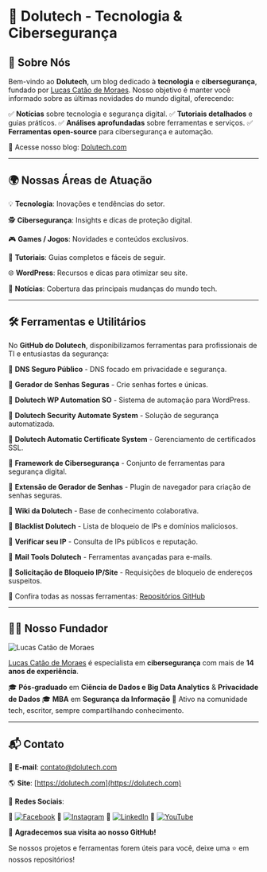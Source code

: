 # 🚀 Dolutech - Tecnologia & Cibersegurança

## 📌 Sobre Nós

Bem-vindo ao **Dolutech**, um blog dedicado à **tecnologia** e **cibersegurança**, fundado por [Lucas Catão de Moraes](https://cataodemoraes.com/). Nosso objetivo é manter você informado sobre as últimas novidades do mundo digital, oferecendo:

✅ **Notícias** sobre tecnologia e segurança digital.
✅ **Tutoriais detalhados** e guias práticos.
✅ **Análises aprofundadas** sobre ferramentas e serviços.
✅ **Ferramentas open-source** para cibersegurança e automação.

🔗 Acesse nosso blog: [Dolutech.com](https://dolutech.com)

---

## 🌍 Nossas Áreas de Atuação

💡 **Tecnologia**: Inovações e tendências do setor.

🕵️ **Cibersegurança**: Insights e dicas de proteção digital.

🎮 **Games / Jogos**: Novidades e conteúdos exclusivos.

📖 **Tutoriais**: Guias completos e fáceis de seguir.

🌐 **WordPress**: Recursos e dicas para otimizar seu site.

📰 **Notícias**: Cobertura das principais mudanças do mundo tech.

---

## 🛠️ Ferramentas e Utilitários

No **GitHub do Dolutech**, disponibilizamos ferramentas para profissionais de TI e entusiastas da segurança:

🔹 **DNS Seguro Público** - DNS focado em privacidade e segurança.

🔹 **Gerador de Senhas Seguras** - Crie senhas fortes e únicas.

🔹 **Dolutech WP Automation SO** - Sistema de automação para WordPress.

🔹 **Dolutech Security Automate System** - Solução de segurança automatizada.

🔹 **Dolutech Automatic Certificate System** - Gerenciamento de certificados SSL.

🔹 **Framework de Cibersegurança** - Conjunto de ferramentas para segurança digital.

🔹 **Extensão de Gerador de Senhas** - Plugin de navegador para criação de senhas seguras.

🔹 **Wiki da Dolutech** - Base de conhecimento colaborativa.

🔹 **Blacklist Dolutech** - Lista de bloqueio de IPs e domínios maliciosos.

🔹 **Verificar seu IP** - Consulta de IPs públicos e reputação.

🔹 **Mail Tools Dolutech** - Ferramentas avançadas para e-mails.

🔹 **Solicitação de Bloqueio IP/Site** - Requisições de bloqueio de endereços suspeitos.

🔗 Confira todas as nossas ferramentas: [Repositórios GitHub](https://github.com/Dolutech)

---

## 👨‍💻 Nosso Fundador

![Lucas Catão de Moraes](https://cataodemoraes.com/wp-content/uploads/elementor/thumbs/LUCAS-PERFIL-qj2gp8gyklrudnggsq04ut92xksqonywgptydxr06w.jpeg)

[Lucas Catão de Moraes](https://cataodemoraes.com/) é especialista em **cibersegurança** com mais de **14 anos de experiência**.

🎓 **Pós-graduado** em **Ciência de Dados e Big Data Analytics** & **Privacidade de Dados**
🎓 **MBA** em **Segurança da Informação**
💼 Ativo na comunidade tech, escritor, sempre compartilhando conhecimento.

---

## 📬 Contato

💌 **E-mail**: contato@dolutech.com

🌎 **Site**: [https://dolutech.com](https://dolutech.com)

📱 **Redes Sociais**:

🔹 [![Facebook](https://img.shields.io/badge/Facebook-1877F2?style=for-the-badge&logo=facebook&logoColor=white)](https://www.facebook.com/dolutech/)
🔹 [![Instagram](https://img.shields.io/badge/Instagram-E4405F?style=for-the-badge&logo=instagram&logoColor=white)](https://www.instagram.com/dolutech.oficial/)
🔹 [![LinkedIn](https://img.shields.io/badge/LinkedIn-0077B5?style=for-the-badge&logo=linkedin&logoColor=white)](https://pt.linkedin.com/company/dolutech)
🔹 [![YouTube](https://img.shields.io/badge/YouTube-FF0000?style=for-the-badge&logo=youtube&logoColor=white)](https://www.youtube.com/@dolutech)

📌 **Agradecemos sua visita ao nosso GitHub!**

Se nossos projetos e ferramentas forem úteis para você, deixe uma ⭐ em nossos repositórios!
```

